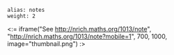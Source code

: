````
alias: notes
weight: 2
````

<:= iframe("See http://nrich.maths.org/1013/note", "http://nrich.maths.org/1013/note?mobile=1", 700, 1000, image="thumbnail.png") :>